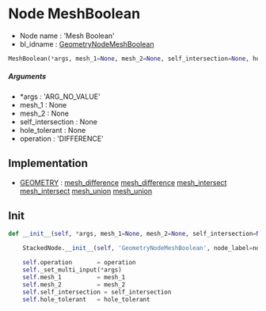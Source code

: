 # Node MeshBoolean

- Node name : 'Mesh Boolean'
- bl_idname : [GeometryNodeMeshBoolean](https://docs.blender.org/api/current/bpy.types.GeometryNodeMeshBoolean.html)


``` python
MeshBoolean(*args, mesh_1=None, mesh_2=None, self_intersection=None, hole_tolerant=None, operation='DIFFERENCE', node_label=None, node_color=None)
```
##### Arguments

- *args : 'ARG_NO_VALUE'
- mesh_1 : None
- mesh_2 : None
- self_intersection : None
- hole_tolerant : None
- operation : 'DIFFERENCE'

## Implementation

- [GEOMETRY](/docs/GeoNodes/GEOMETRY.md) : [mesh_difference](/docs/GeoNodes/GEOMETRY.md#mesh_difference) [mesh_difference](/docs/GeoNodes/GEOMETRY.md#mesh_difference) [mesh_intersect](/docs/GeoNodes/GEOMETRY.md#mesh_intersect) [mesh_intersect](/docs/GeoNodes/GEOMETRY.md#mesh_intersect) [mesh_union](/docs/GeoNodes/GEOMETRY.md#mesh_union) [mesh_union](/docs/GeoNodes/GEOMETRY.md#mesh_union)

## Init

``` python
def __init__(self, *args, mesh_1=None, mesh_2=None, self_intersection=None, hole_tolerant=None, operation='DIFFERENCE', node_label=None, node_color=None):

    StackedNode.__init__(self, 'GeometryNodeMeshBoolean', node_label=node_label, node_color=node_color)

    self.operation       = operation
    self._set_multi_input(*args)
    self.mesh_1          = mesh_1
    self.mesh_2          = mesh_2
    self.self_intersection = self_intersection
    self.hole_tolerant   = hole_tolerant
```
